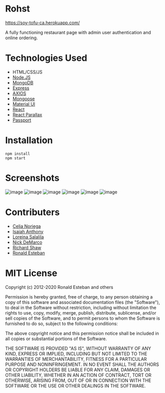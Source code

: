 # Rohst

https://soy-tofu-ca.herokuapp.com/

A fully functioning restaurant page with admin user authentication and online ordering.

# Technologies Used

- HTML/CSS/JS
- [Node.JS](https://nodejs.org/en/)
- [MongoDB](https://www.mongodb.com/)
- [Express](https://expressjs.com/)
- [AXIOS](https://www.npmjs.com/package/axios)
- [Mongoose](https://mongoosejs.com/docs/)
- [Material UI](https://material-ui.com/)
- [React](https://reactjs.org/)
- [React Parallax](https://www.npmjs.com/package/react-parallax)
- [Passport](https://www.npmjs.com/package/passport)

# Installation

    npm install
    npm start

# Screenshots

 ![image](https://i.imgur.com/5MeDX9P.png)
 ![image](https://i.imgur.com/3nkvCU1.png)
 ![image](https://i.imgur.com/dOJTmJI.png)
 ![image](https://i.imgur.com/aPxOQLP.png)
 ![image](https://i.imgur.com/hFLlYfL.png)
 ![image](https://i.imgur.com/K6LOIz4.png)
 
# Contributers

- [Celia Noriega](https://github.com/CeliaNoriega)
- [Isaiah Anthony](https://github.com/isaiahant)
- [Loreina Salalila](https://github.com/Vialoraine)
- [Nick DeMarco](https://github.com/nickdmrco)
- [Richard Shaw](https://github.com/RichardMShaw)
- [Ronald Esteban](https://github.com/ron-est)

# MIT License

Copyright (c) 2012-2020 Ronald Esteban and others

Permission is hereby granted, free of charge, to any person obtaining
a copy of this software and associated documentation files (the
"Software"), to deal in the Software without restriction, including
without limitation the rights to use, copy, modify, merge, publish,
distribute, sublicense, and/or sell copies of the Software, and to
permit persons to whom the Software is furnished to do so, subject to
the following conditions:

The above copyright notice and this permission notice shall be
included in all copies or substantial portions of the Software.

THE SOFTWARE IS PROVIDED "AS IS", WITHOUT WARRANTY OF ANY KIND,
EXPRESS OR IMPLIED, INCLUDING BUT NOT LIMITED TO THE WARRANTIES OF
MERCHANTABILITY, FITNESS FOR A PARTICULAR PURPOSE AND
NONINFRINGEMENT. IN NO EVENT SHALL THE AUTHORS OR COPYRIGHT HOLDERS BE
LIABLE FOR ANY CLAIM, DAMAGES OR OTHER LIABILITY, WHETHER IN AN ACTION
OF CONTRACT, TORT OR OTHERWISE, ARISING FROM, OUT OF OR IN CONNECTION
WITH THE SOFTWARE OR THE USE OR OTHER DEALINGS IN THE SOFTWARE.
